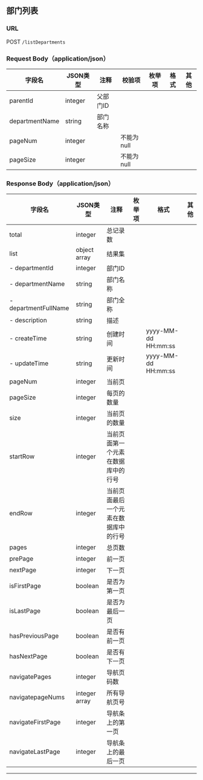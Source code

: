 ## 部门列表
### URL
POST `/listDepartments`
### Request Body（application/json）
| 字段名 | JSON类型 | 注释 | 校验项 | 枚举项 | 格式 | 其他 |
| --- | --- | --- | --- | --- | --- | --- |
|parentId|integer|父部门ID|||||
|departmentName|string|部门名称|||||
|pageNum|integer||不能为null||||
|pageSize|integer||不能为null||||
### Response Body（application/json）
| 字段名 | JSON类型 | 注释 | 枚举项 | 格式 | 其他 |
| --- | --- | --- | --- | --- | --- |
|total|integer|总记录数||||
|list|object array|结果集||||
|- departmentId|integer|部门ID||||
|- departmentName|string|部门名称||||
|- departmentFullName|string|部门全称||||
|- description|string|描述||||
|- createTime|string|创建时间||yyyy-MM-dd HH:mm:ss||
|- updateTime|string|更新时间||yyyy-MM-dd HH:mm:ss||
|pageNum|integer|当前页||||
|pageSize|integer|每页的数量||||
|size|integer|当前页的数量||||
|startRow|integer|当前页面第一个元素在数据库中的行号||||
|endRow|integer|当前页面最后一个元素在数据库中的行号||||
|pages|integer|总页数||||
|prePage|integer|前一页||||
|nextPage|integer|下一页||||
|isFirstPage|boolean|是否为第一页||||
|isLastPage|boolean|是否为最后一页||||
|hasPreviousPage|boolean|是否有前一页||||
|hasNextPage|boolean|是否有下一页||||
|navigatePages|integer|导航页码数||||
|navigatepageNums|integer array|所有导航页号||||
|navigateFirstPage|integer|导航条上的第一页||||
|navigateLastPage|integer|导航条上的最后一页||||

---
